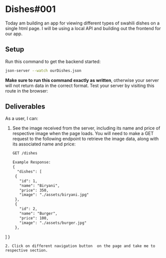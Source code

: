 # Dishes#001

Today am building an app for viewing different types of swahili dishes on a single
html page. I will be using a local API and building out the frontend for our
app.


## Setup

Run this command to get the backend started:

```sh
json-server --watch ourDishes.json 
```

**Make sure to run this command exactly as written**, otherwise your server will
not return data in the correct format. Test your server by visiting this route
in the browser:

## Deliverables

As a user, I can:

1. See the image received from the server, including its name and price
   of respective image  when the page loads. You will need to make a GET request to the
   following endpoint to retrieve the image data, along with its associated
   name and price:

   ```txt
   GET /dishes

   Example Response:
   {
     "dishes": [
    {
      "id": 1,
      "name": "Biryani",
      "price": 350,
      "image": "./assets/biryani.jpg"
    },
    {
      "id": 2,
      "name": "Burger",
      "price": 100,
      "image": "./assets/burger.jpg"
    },
  ]
}
   ```
2. Click on different navigation button  on the page and take me to respective section. 